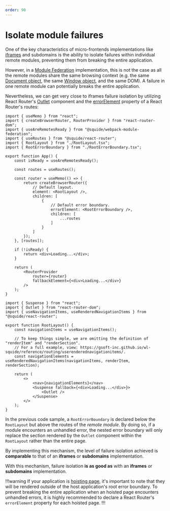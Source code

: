 ```yaml
---
order: 90
---
```


# Isolate module failures

One of the key characteristics of micro-frontends implementations like [iframes](https://martinfowler.com/articles/micro-frontends.html#Run-timeIntegrationViaIframes) and subdomains is the ability to isolate failures within individual remote modules, preventing them from breaking the entire application.

However, in a [Module Federation](https://webpack.js.org/concepts/module-federation/) implementation, this is not the case as all the remote modules share the same browsing context (e.g. the same [Document object](https://developer.mozilla.org/en-US/docs/Web/API/Document), the same [Window object](https://developer.mozilla.org/en-US/docs/Web/API/Window), and the same DOM). A failure in one remote module can potentially breaks the entire application.

Nevertheless, we can get very close to iframes failure isolation by utilizing React Router's [Outlet](https://reactrouter.com/en/main/components/outlet) component and the [errorElement](https://reactrouter.com/en/main/route/error-element) property of a React Router's routes:

```tsx !#16,20 host/src/App.tsx
import { useMemo } from "react";
import { createBrowserRouter, RouterProvider } from "react-router-dom";
import { useAreRemotesReady } from "@squide/webpack-module-federation";
import { useRoutes } from "@squide/react-router";
import { RootLayout } from "./RootLayout.tsx";
import { RootErrorBoundary } from "./RootErrorBoundary.tsx";

export function App() {
    const isReady = useAreRemotesReady();

    const routes = useRoutes();

    const router = useMemo(() => {
        return createBrowserRouter({
            // Default layout.
            element: <RootLayout />,
            children: [
                {
                    // Default error boundary.
                    errorElement: <RootErrorBoundary />,
                    children: [
                        ...routes
                    ]
                }
            ]
        });
    }, [routes]);

    if (!isReady) {
        return <div>Loading...</div>;
    }

    return (
        <RouterProvider
            router={router}
            fallbackElement={<div>Loading...</div>}
        />
    );
}
```

```tsx !#16 host/src/RootLayout.tsx
import { Suspense } from "react";
import { Outlet } from "react-router-dom";
import { useNavigationItems, useRenderedNavigationItems } from "@squide/react-router";

export function RootLayout() {
    const navigationItems = useNavigationItems();

    // To keep things simple, we are omitting the definition of "renderItem" and "renderSection".
    // For a full example, view: https://gsoft-inc.github.io/wl-squide/reference/routing/userenderednavigationitems/.
    const navigationElements = useRenderedNavigationItems(navigationItems, renderItem, renderSection);

    return (
        <>
            <nav>{navigationElements}</nav>
            <Suspense fallback={<div>Loading...</div>}>
                <Outlet />
            </Suspense>
        </>
    );
}
```

In the previous code sample, a `RootErrorBoundary` is declared below the `RootLayout` but above the routes of the *remote module*. By doing so, if a module encounters an unhandled error, the nested error boundary will only replace the section rendered by the `Outlet` component within the `RootLayout` rather than the entire page.

By implementing this mechanism, the level of failure isolation achieved is **comparable** to that of an **iframes** or **subdomains** implementation.

With this mechanism, failure isolation **is as good as** with an **iframes** or **subdomains** implementation.

!!!warning
If your application is [hoisting page](/reference/routing/useHoistedRoutes.md), it's important to note that they will be rendered outside of the host application's root error boundary. To prevent breaking the entire application when an hoisted page encounters unhandled errors, it is highly recommended to declare a React Router's `errorElement` property for each hoisted page.
!!!
